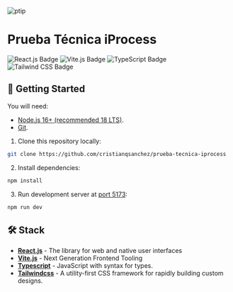 ![ptip](https://github.com/cristianqsanchez/prueba-tecnica-iprocess/assets/101495220/09f0e43d-e046-4706-a22d-603ef9417eb1)

# Prueba Técnica iProcess

![React.js Badge](https://img.shields.io/badge/React.js-333?logo=react&logoColor=61DAFB&style=flat)
![Vite.js Badge](https://img.shields.io/badge/Vite.js-333?logo=vite&logoColor=646CFF&style=flat)
![TypeScript Badge](https://img.shields.io/badge/TypeScript-333?logo=typescript&logoColor=3178C6&style=flat)
![Tailwind CSS Badge](https://img.shields.io/badge/Tailwind%20CSS-333?logo=tailwindcss&logoColor=06B6D4&style=flat)

## 🚀 Getting Started

You will need:

- [Node.js 16+ (recommended 18 LTS)](https://nodejs.org/en/).
- [Git](https://git-scm.com/).

1. Clone this repository locally:

```bash
git clone https://github.com/cristianqsanchez/prueba-tecnica-iprocess
```

2. Install dependencies:

```bash
npm install
```

3. Run development server at [port 5173](localhost:5173):

```bash
npm run dev
```

## 🛠️ Stack

- [**React.js**](https://react.dev/) - The library for web and native user interfaces
- [**Vite.js**](https://vitejs.dev/) - Next Generation Frontend Tooling
- [**Typescript**](https://www.typescriptlang.org/) - JavaScript with syntax for types.
- [**Tailwindcss**](https://tailwindcss.com/) - A utility-first CSS framework for rapidly building custom designs.
